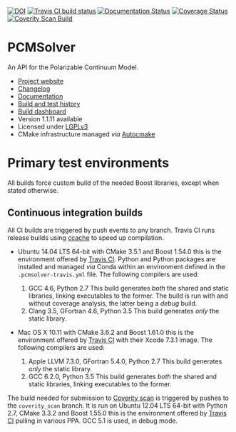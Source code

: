 [![DOI](https://zenodo.org/badge/doi/10.5281/zenodo.11910.png)](http://dx.doi.org/10.5281/zenodo.11910)
[![Travis CI build status](https://travis-ci.org/PCMSolver/pcmsolver.svg?branch=release%2F1.Y)](https://travis-ci.org/PCMSolver/pcmsolver)
[![Documentation Status](https://readthedocs.org/projects/pcmsolver/badge/?version=stable)](http://pcmsolver.readthedocs.org/en/latest/?badge=latest)
[![Coverage Status](https://coveralls.io/repos/PCMSolver/pcmsolver/badge.svg?branch=release%2F1.Y)](https://coveralls.io/r/PCMSolver/pcmsolver?branch=release)
[![Coverity Scan Build](https://scan.coverity.com/projects/3046/badge.svg)](https://scan.coverity.com/projects/3046)

PCMSolver
=========

An API for the Polarizable Continuum Model.

- [Project website](https://github.com/PCMSolver/pcmsolver)
- [Changelog](CHANGELOG.md)
- [Documentation](http://pcmsolver.readthedocs.io)
- [Build and test history](https://travis-ci.org/PCMSolver/pcmsolver/builds)
- [Build dashboard](https://testboard.org/cdash/index.php?project=PCMSolver)
- Version 1.1.11 available
- Licensed under [LGPLv3](LICENSE)
- CMake infrastructure managed *via* [Autocmake](http://autocmake.readthedocs.io/)

Primary test environments
=========================

All builds force custom build of the needed Boost libraries, except when
stated otherwise.

Continuous integration builds
-----------------------------

All CI builds are triggered by push events to any branch.
Travis CI runs release builds using [ccache](https://ccache.samba.org/) to speed up compilation.

- Ubuntu 14.04 LTS 64-bit with CMake 3.5.1 and Boost 1.54.0 this is the
  environment offered by [Travis CI](https://travis-ci.org).
  Python and Python packages are installed and managed _via_ Conda within
  an environment defined in the `.pcmsolver-travis.yml` file. The following
  compilers are used:

  1. GCC 4.6, Python 2.7 This build generates _both_ the shared and static
     libraries, linking executables to the former. The build is run with and
     without coverage analysis, the latter being a _debug_ build.
  2. Clang 3.5, GFortran 4.6, Python 3.5 This build generates _only_ the static
     library.

- Mac OS X 10.11 with CMake 3.6.2 and Boost 1.61.0
  this is the environment offered by [Travis CI](https://travis-ci.org)
  with their Xcode 7.3.1 image.
  The following compilers are used:

  1. Apple LLVM 7.3.0, GFortran 5.4.0, Python 2.7 This build generates _only_
     the static library.
  2. GCC 6.2.0, Python 3.5 This build generates _both_ the shared and static
     libraries, linking executables to the former.

The build needed for submission to [Coverity scan](https://scan.coverity.com/)
is triggered by pushes to the `coverity_scan` branch. It is run on
Ubuntu 12.04 LTS 64-bit with Python 2.7, CMake 3.3.2 and Boost 1.55.0
this is the environment offered by [Travis CI](https://travis-ci.org) pulling
in various PPA. GCC 5.1 is used, in debug mode.
